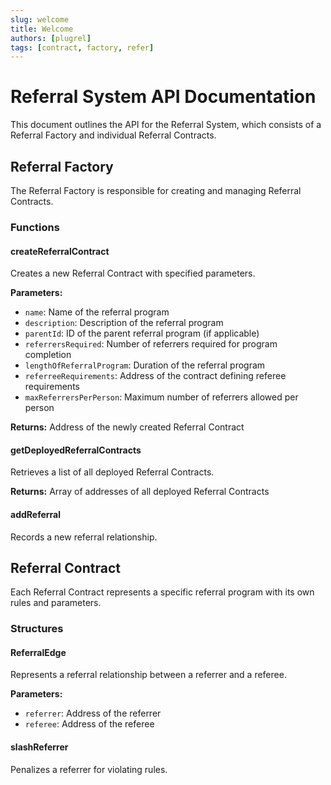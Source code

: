 ```yaml
---
slug: welcome
title: Welcome
authors: [plugrel]
tags: [contract, factory, refer]
---
```


# Referral System API Documentation

This document outlines the API for the Referral System, which consists of a Referral Factory and individual Referral Contracts.
 
## Referral Factory

The Referral Factory is responsible for creating and managing Referral Contracts.

### Functions

#### createReferralContract

Creates a new Referral Contract with specified parameters.

**Parameters:**
- `name`: Name of the referral program
- `description`: Description of the referral program
- `parentId`: ID of the parent referral program (if applicable)
- `referrersRequired`: Number of referrers required for program completion
- `lengthOfReferralProgram`: Duration of the referral program
- `referreeRequirements`: Address of the contract defining referee requirements
- `maxReferrersPerPerson`: Maximum number of referrers allowed per person

**Returns:** Address of the newly created Referral Contract

#### getDeployedReferralContracts

Retrieves a list of all deployed Referral Contracts.

**Returns:** Array of addresses of all deployed Referral Contracts

#### addReferral

Records a new referral relationship.

## Referral Contract

Each Referral Contract represents a specific referral program with its own rules and parameters.

### Structures

#### ReferralEdge

Represents a referral relationship between a referrer and a referee.

**Parameters:**
- `referrer`: Address of the referrer
- `referee`: Address of the referee

#### slashReferrer

Penalizes a referrer for violating rules.
